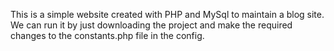 This is a simple website created with PHP and MySql to maintain a blog site. 
We can run it by just downloading the project and make the required changes to the constants.php file in the config.
